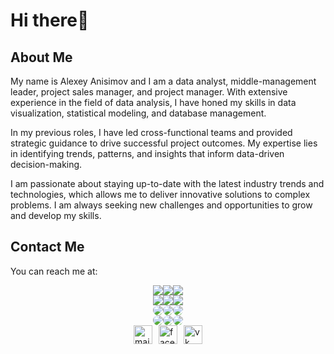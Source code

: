 # Hi there👋

## About Me

My name is Alexey Anisimov and I am a data analyst, middle-management leader, project sales manager, and project manager. With extensive experience in the field of data analysis, I have honed my skills in data visualization, statistical modeling, and database management.

In my previous roles, I have led cross-functional teams and provided strategic guidance to drive successful project outcomes. My expertise lies in identifying trends, patterns, and insights that inform data-driven decision-making.

I am passionate about staying up-to-date with the latest industry trends and technologies, which allows me to deliver innovative solutions to complex problems. I am always seeking new challenges and opportunities to grow and develop my skills.

## Contact Me

You can reach me at:

<div style="display: flex; justify-content: center;">
    <a href="mailto:a.anisimov83@mail.ru"><img src="https://img.shields.io/badge/-Email-red?style=for-the-badge&logo=mail.ru&logoColor=white"></a>
    <a href="https://www.facebook.com/AlexeyAnisimov83"><img src="https://img.shields.io/badge/-Facebook-blue?style=for-the-badge&logo=facebook&logoColor=white"></a>
    <a href="https://vk.com/id629331"><img src="https://img.shields.io/badge/-VK-blue?style=for-the-badge&logo=vk&logoColor=white"></a>
</div>


<div style="display: flex; justify-content: center;">
    <a href="mailto:a.anisimov83@mail.ru"><img src="https://img.shields.io/badge/-Email-red?style=for-the-badge&logo=mail.ru&logoColor=white"></a>
    <a href="https://www.facebook.com/AlexeyAnisimov83"><img src="https://img.shields.io/badge/-Facebook-blue?style=for-the-badge&logo=facebook&logoColor=white"></a>
    <a href="https://vk.com/id629331"><img src="https://img.shields.io/badge/-VK-blue?style=for-the-badge&logo=vk&logoColor=white"></a>
</div>


<div style="display: flex; justify-content: center;">
    <a href="mailto:a.anisimov83@mail.ru"><img style="border-radius: 50%;" src="https://img.shields.io/badge/-Email-red?style=for-the-badge&logo=mail.ru&logoColor=white"></a>
    <a href="https://www.facebook.com/AlexeyAnisimov83"><img style="border-radius: 50%;" src="https://img.shields.io/badge/-Facebook-blue?style=for-the-badge&logo=facebook&logoColor=white"></a>
    <a href="https://vk.com/id629331"><img style="border-radius: 50%;" src="https://img.shields.io/badge/-VK-blue?style=for-the-badge&logo=vk&logoColor=white"></a>
</div>


<div style="display: flex; justify-content: center;">
    <a href="mailto:a.anisimov83@mail.ru"><img src="https://img.shields.io/badge/-Email-red?style=for-the-badge&logo=mail.ru&logoColor=white" style="border-radius: 50%;"></a>
    <a href="https://www.facebook.com/AlexeyAnisimov83"><img src="https://img.shields.io/badge/-Facebook-blue?style=for-the-badge&logo=facebook&logoColor=white" style="border-radius: 50%;"></a>
    <a href="https://vk.com/id629331"><img src="https://img.shields.io/badge/-VK-blue?style=for-the-badge&logo=vk&logoColor=white" style="border-radius: 50%;"></a>
</div>


<div style="display: flex; justify-content: center;">
    <a href="mailto:a.anisimov83@mail.ru"><img src="https://www.logolynx.com/images/logolynx/65/65f82ed7e7f3047709c1d490f3f7e6c0.png" alt="mail" style="height: 30px; margin-right: 10px;"></a>
    <a href="https://www.facebook.com/AlexeyAnisimov83"><img src="https://www.logolynx.com/images/logolynx/47/4773b0b6d2c03aa285b19650a06c5d69.jpeg" alt="facebook" style="height: 30px; margin-right: 10px;"></a>
    <a href="https://vk.com/id629331"><img src="https://www.logolynx.com/images/logolynx/21/21a0753e0702e5ee673e16a6e394aa8f.png" alt="vk" style="height: 30px;"></a>
</div>

